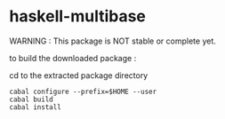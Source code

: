 # haskell-multibase

WARNING : This package is NOT stable or complete yet.

to build the downloaded package :

cd to the extracted package directory

    cabal configure --prefix=$HOME --user 
    cabal build
    cabal install
